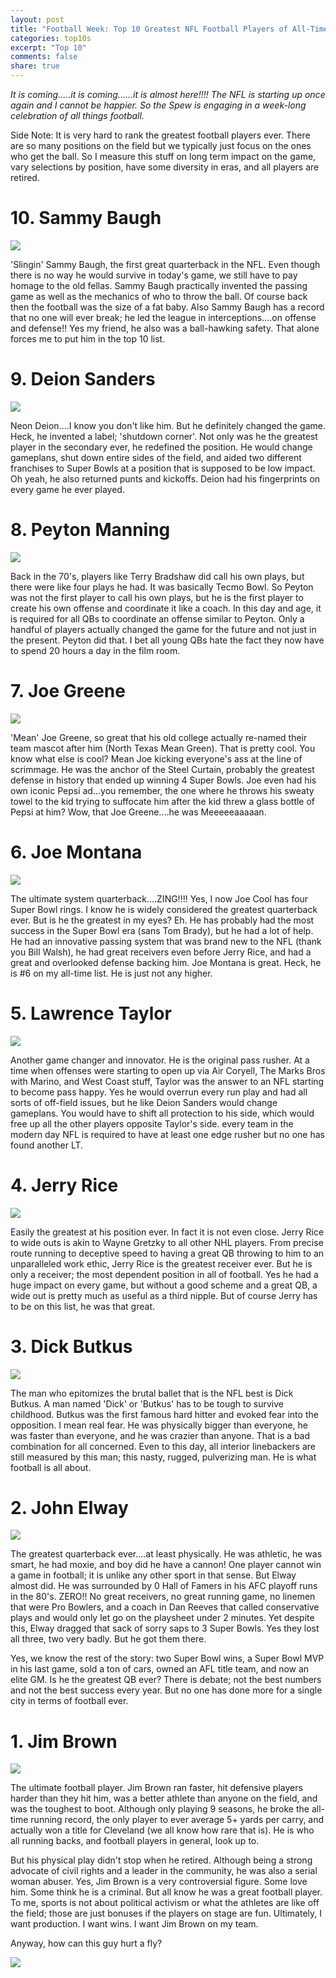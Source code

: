 ```yaml
---
layout: post
title: "Football Week: Top 10 Greatest NFL Football Players of All-Time"
categories: top10s
excerpt: "Top 10"
comments: false
share: true
---
```


*It is coming.....it is coming......it is almost here!!!! The NFL is starting up once again and I cannot be happier. So the Spew is engaging in a week-long celebration of all things football.*

Side Note: It is very hard to rank the greatest football players ever. There are so many positions on the field but we typically just focus on the ones who get the ball. So I measure this stuff on long term impact on the game, vary selections by position, have some diversity in eras, and all players are retired. 

# 10. Sammy Baugh

![](http://imasportsphile.com/wp-content/uploads/2016/03/baugh.jpg)


'Slingin' Sammy Baugh, the first great quarterback in the NFL. Even though there is no way he would survive in today's game, we still have to pay homage to the old fellas. Sammy Baugh practically invented the passing game as well as the mechanics of who to throw the ball. Of course back then the football was the size of a fat baby. Also Sammy Baugh has a record that no one will ever break; he led the league in interceptions....on offense and defense!! Yes my friend, he also was a ball-hawking safety. That alone forces me to put him in the top 10 list.




# 9. Deion Sanders

![](https://s-media-cache-ak0.pinimg.com/236x/fb/78/f6/fb78f6760f945d0912db7665996c7bc0.jpg)


Neon Deion....I know you don't like him. But he definitely changed the game. Heck, he invented a label; 'shutdown corner'. Not only was he the greatest player in the secondary ever, he redefined the position. He would change gameplans, shut down entire sides of the field, and aided two different franchises to Super Bowls at a position that is supposed to be low impact. Oh yeah, he also returned punts and kickoffs. Deion had his fingerprints on every game he ever played.




# 8. Peyton Manning

![](http://prod.static.colts.clubs.nfl.com/assets/images/imported/IND/article-images/2016/archive/PeytonContract.jpg)

Back in the 70's, players like Terry Bradshaw did call his own plays, but there were like four plays he had. It was basically Tecmo Bowl. So Peyton was not the first player to call his own plays, but he is the first player to create his own offense and coordinate it like a coach. In this day and age, it is required for all QBs to coordinate an offense similar to Peyton. Only a handful of players actually changed the game for the future and not just in the present. Peyton did that. I bet all young QBs hate the fact they now have to spend 20 hours a day in the film room. 


# 7. Joe Greene

![](http://24.media.tumblr.com/tumblr_malvo1LRSK1qzruh6o1_500.jpg)


'Mean' Joe Greene, so great that his old college actually re-named their team mascot after him (North Texas Mean Green). That is pretty cool. You know what else is cool? Mean Joe kicking everyone's ass at the line of scrimmage. He was the anchor of the Steel Curtain, probably the greatest defense in history that ended up winning 4 Super Bowls. Joe even had his own iconic Pepsi ad...you remember, the one where he throws his sweaty towel to the kid trying to suffocate him after the kid threw a glass bottle of Pepsi at him? Wow, that Joe Greene....he was Meeeeeaaaaan.


# 6. Joe Montana

![](https://ryanaustindean.files.wordpress.com/2011/09/joe-montana-greatest-qb.jpg)

The ultimate system quarterback....ZING!!!! Yes, I now Joe Cool has four Super Bowl rings. I know he is widely considered the greatest quarterback ever. But is he the greatest in my eyes? Eh. He has probably had the most success in the Super Bowl era (sans Tom Brady), but he had a lot of help. He had an innovative passing system that was brand new to the NFL (thank you Bill Walsh), he had great receivers even before Jerry Rice, and had a great and overlooked defense backing him. Joe Montana is great. Heck, he is #6 on my all-time list. He is just not any higher.




# 5. Lawrence Taylor

![](http://gmenhq.com/wp-content/blogs.dir/31/files/2011/03/nfl_g_ltaylor_600.jpg)

Another game changer and innovator. He is the original pass rusher. At a time when offenses were starting to open up via Air Coryell, The Marks Bros with Marino, and West Coast stuff, Taylor was the answer to an NFL starting to become pass happy. Yes he would overrun every run play and had all sorts of off-field issues, but he like Deion Sanders would change gameplans. You would have to shift all protection to his side, which would free up all the other players opposite Taylor's side. every team in the modern day NFL is required to have at least one edge rusher but no one has found another LT.

# 4. Jerry Rice

![](https://si.wsj.net/public/resources/images/MN-AL190_JERRYR_P_20160201133035.jpg)


Easily the greatest at his position ever. In fact it is not even close. Jerry Rice to wide outs is akin to Wayne Gretzky to all other NHL players. From precise route running to deceptive speed to having a great QB throwing to him to an unparalleled work ethic, Jerry Rice is the greatest receiver ever. But he is only a receiver; the most dependent position in all of football. Yes he had a huge impact on every game, but without a good scheme and a great QB, a wide out is pretty much as useful as a third nipple. But of course Jerry has to be on this list, he was that great.



# 3. Dick Butkus

![](http://66.media.tumblr.com/tumblr_m84xlfzRiE1qm9rypo1_1280.jpg)



The man who epitomizes the brutal ballet that is the NFL best is Dick Butkus. A man named 'Dick' or 'Butkus' has to be tough to survive childhood. Butkus was the first famous hard hitter and evoked fear into the opposition. I mean real fear. He was physically bigger than everyone, he was faster than everyone, and he was crazier than anyone. That is a bad combination for all concerned. Even to this day, all interior linebackers are still measured by this man; this nasty, rugged, pulverizing man. He is what football is all about.




# 2. John Elway

![](https://dubsism.files.wordpress.com/2012/02/john-elway.jpg?w=360)

The greatest quarterback ever....at least physically. He was athletic, he was smart, he had moxie, and boy did he have a cannon! One player cannot win a game in football; it is unlike any other sport in that sense. But Elway almost did. He was surrounded by 0 Hall of Famers in his AFC playoff runs in the 80's. ZERO!! No great receivers, no great running game, no linemen that were Pro Bowlers, and a coach in Dan Reeves that called conservative plays and would only let go on the playsheet under 2 minutes. Yet despite this, Elway dragged that sack of sorry saps to 3 Super Bowls. Yes they lost all three, two very badly. But he got them there. 

Yes, we know the rest of the story: two Super Bowl wins, a Super Bowl MVP in his last game, sold a ton of cars, owned an AFL title team, and now an elite GM. Is he the greatest QB ever? There is debate; not the best numbers and not the best success every year. But no one has done more for a single city in terms of football ever. 



# 1. Jim Brown


![](http://www.clevelandbrowns.com/assets/images/imported/CLE/jimBrownRun_576_.jpg)

The ultimate football player. Jim Brown ran faster, hit defensive players harder than they hit him, was a better athlete than anyone on the field, and was the toughest to boot. Although only playing 9 seasons, he broke the all-time running record, the only player to ever average 5+ yards per carry, and actually won a title for Cleveland (we all know how rare that is). He is who all running backs, and football players in general, look up to.

But his physical play didn't stop when he retired. Although being a strong advocate of civil rights and a leader in the community, he was also a serial woman abuser. Yes, Jim Brown is a very controversial figure. Some love him. Some think he is a criminal. But all know he was a great football player. To me, sports is not about political activism or what the athletes are like off the field; those are just bonuses if the players on stage are fun. Ultimately, I want production. I want wins. I want Jim Brown on my team. 





Anyway, how can this guy hurt a fly?

![](https://img0.etsystatic.com/000/0/6522153/il_570xN.272381520.jpg)

